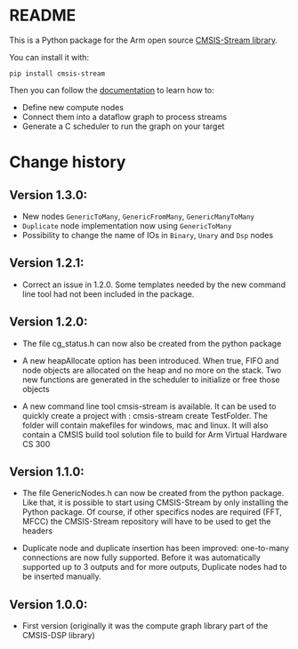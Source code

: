 # README

This is a Python package for the Arm open source [CMSIS-Stream library](https://github.com/ARM-software/CMSIS-Stream).

You can install it with:

`pip install cmsis-stream`

Then you can follow the [documentation](https://github.com/ARM-software/CMSIS-Stream) to learn how to:

* Define new compute nodes
* Connect them into a dataflow graph to process streams
* Generate a C scheduler to run the graph on your target

# Change history

## Version 1.3.0:

* New nodes `GenericToMany`, `GenericFromMany`, `GenericManyToMany`
* `Duplicate` node implementation now using `GenericToMany`
* Possibility to change the name of IOs in `Binary`, `Unary` and `Dsp` nodes

## Version 1.2.1:

* Correct an issue in 1.2.0. Some templates needed
by the new command line tool had not been included in the
package.

## Version 1.2.0:

* The file cg_status.h can now also be created from
the python package

* A new heapAllocate option has been introduced. When true,
FIFO and node objects are allocated on the heap and no more
on the stack. Two new functions are generated in the scheduler to initialize or free those objects

* A new command line tool cmsis-stream is available. It can be used to quickly create a project with : cmsis-stream create TestFolder. The folder will contain makefiles for windows, mac and linux. It will also contain a CMSIS build tool solution file to build for Arm Virtual Hardware CS 300

## Version 1.1.0:

* The file GenericNodes.h can now be created from the
python package. Like that, it is possible to start using
CMSIS-Stream by only installing the Python package.
Of course, if other specifics nodes are required (FFT, MFCC) the CMSIS-Stream repository will have to be used to get the headers

* Duplicate node and duplicate insertion has been improved: one-to-many connections are now fully supported. Before it was automatically supported up to 3 outputs and for more outputs, Duplicate nodes had to be inserted manually.


## Version 1.0.0:

* First version (originally it was the compute graph library part of the CMSIS-DSP library)
